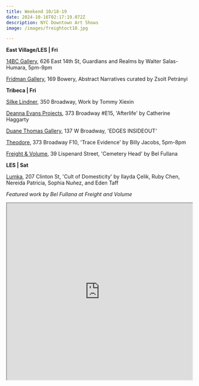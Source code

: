 ```yaml
---
title: Weekend 10/18-19
date: 2024-10-16T02:17:19.072Z
description: NYC Downtown Art Shows
image: /images/freightoct18.jpg

---
```

**E﻿ast Village/LES | Fri**

[14BC Gallery](https://www.instagram.com/14bcgallery), 626 East 14th St, Guardians and Realms by Walter Salas-Humara, 5pm-9pm

[Fridman Gallery](https://fridmangallery.com/exhibitions/81-abstract-narratives-selected-works-from-the-collection-of-central-bank/), 169 Bowery, Abstract Narratives curated by Zsolt Petrányi

**T﻿ribeca | Fri**

[Silke Lindner](https://www.silkelindner.com/), 350 Broadway, Work by Tommy Xiexin

[Deanna Evans Projects](https://www.deannaevansprojects.com/catherine-haggarty), 373 Broadway #E15, 'Afterlife' by Catherine Haggarty

[Duane Thomas Gallery](https://www.duanethomasgallery.com/), 137 W Broadway, 'EDGES INSIDEOUT'

[Theodore](https://www.theodoreart.com/future), 373 Broadway F10, 'Trace Evidence' by Billy Jacobs, 5pm-8pm

[Freight & Volume](http://www.freightandvolume.com/exhibitions/bel-fullana3), 39 Lispenard Street, 'Cemetery Head' by Bel Fullana

**L﻿ES | Sat**

[Lumka](https://www.lumka.com/), 207 Clinton St, 'Cult of Domesticity' by Ilayda Çelik, Ruby Chen, Nereida Patricia, Sophia Nuñez, and Eden Taff

*F﻿eatured work by Bel Fullana at Freight and Volume*

<iframe src="https://www.google.com/maps/d/u/1/embed?mid=1GjlBTEu3tdpe9i3L8KxmKEeZKDGcIaM&ehbc=2E312F" width="100%" height="480"></iframe>